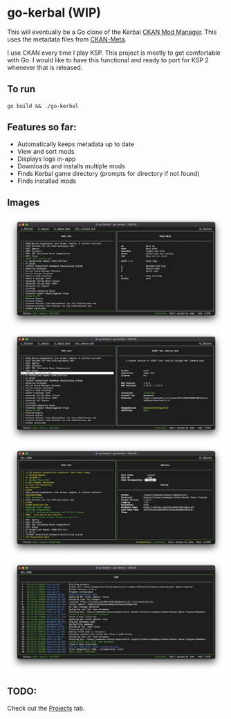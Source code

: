 # go-kerbal (WIP)
 
This will eventually be a Go clone of the Kerbal [CKAN Mod Manager](https://github.com/KSP-CKAN/CKAN). This uses the metadata files from [CKAN-Meta](https://github.com/KSP-CKAN/CKAN-meta).

I use CKAN every time I play KSP. This project is mostly to get comfortable with Go. I would like to have this functional and ready to port for KSP 2 whenever that is released.

## To run
```
go build && ./go-kerbal
```
## Features so far:
 * Automatically keeps metadata up to date
 * View and sort mods
 * Displays logs in-app
 * Downloads and installs multiple mods
 * Finds Kerbal game directory (prompts for directory if not found)
 * Finds installed mods

## Images
![Main View](https://github.com/jedwards1230/go-kerbal/blob/main/screenshots/main.png?raw=true "Main view")
![Mod Selected](https://github.com/jedwards1230/go-kerbal/blob/main/screenshots/modInfo.png?raw=true "Mod Info")
![Options View](https://github.com/jedwards1230/go-kerbal/blob/main/screenshots/options.png?raw=true "Options")
![Log View](https://github.com/jedwards1230/go-kerbal/blob/main/screenshots/logs.png?raw=true "Logs")

## TODO:
Check out the [Projects](https://github.com/jedwards1230/go-kerbal/projects/2) tab.
